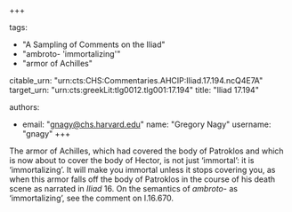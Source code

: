 +++

tags:
- "A Sampling of Comments on the Iliad"
- "ambroto- &#39;immortalizing&#39;"
- "armor of Achilles"

citable_urn: "urn:cts:CHS:Commentaries.AHCIP:Iliad.17.194.ncQ4E7A"
target_urn: "urn:cts:greekLit:tlg0012.tlg001:17.194"
title: "Iliad 17.194"

authors:
- email: "gnagy@chs.harvard.edu"
  name: "Gregory Nagy"
  username: "gnagy"
+++

<p>The armor of Achilles, which had covered the body of Patroklos and which is now about to cover the body of Hector, is not just ‘immortal’: it is ‘immortalizing’. It will make you immortal unless it stops covering you, as when this armor falls off the body of Patroklos in the course of his death scene as narrated in <em>Iliad</em> 16. On the semantics of <em>ambroto</em>- as ‘immortalizing’, see the comment on I.16.670.  </p>